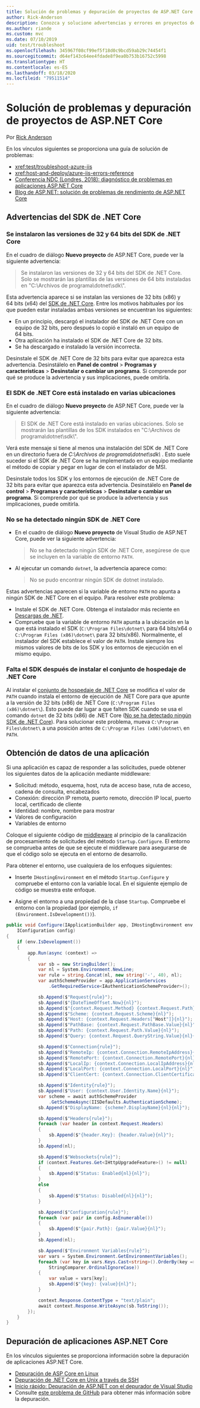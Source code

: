 ```yaml
---
title: Solución de problemas y depuración de proyectos de ASP.NET Core
author: Rick-Anderson
description: Conozca y solucione advertencias y errores en proyectos de ASP.NET Core.
ms.author: riande
ms.custom: mvc
ms.date: 07/10/2019
uid: test/troubleshoot
ms.openlocfilehash: 345967f08cf99ef5f18d0c9bcd59ab29c74454f1
ms.sourcegitcommit: d64ef143c64ee4fdade8f9ea0b753b16752c5998
ms.translationtype: HT
ms.contentlocale: es-ES
ms.lasthandoff: 03/18/2020
ms.locfileid: "79511514"
---
```

# <a name="troubleshoot-and-debug-aspnet-core-projects"></a>Solución de problemas y depuración de proyectos de ASP.NET Core

Por [Rick Anderson](https://twitter.com/RickAndMSFT)

En los vínculos siguientes se proporciona una guía de solución de problemas:

* <xref:test/troubleshoot-azure-iis>
* <xref:host-and-deploy/azure-iis-errors-reference>
* [Conferencia NDC (Londres, 2018): diagnóstico de problemas en aplicaciones ASP.NET Core](https://www.youtube.com/watch?v=RYI0DHoIVaA)
* [Blog de ASP.NET: solución de problemas de rendimiento de ASP.NET Core](https://blogs.msdn.microsoft.com/webdev/2018/05/23/asp-net-core-performance-improvements/)

## <a name="net-core-sdk-warnings"></a>Advertencias del SDK de .NET Core

### <a name="both-the-32-bit-and-64-bit-versions-of-the-net-core-sdk-are-installed"></a>Se instalaron las versiones de 32 y 64 bits del SDK de .NET Core

En el cuadro de diálogo **Nuevo proyecto** de ASP.NET Core, puede ver la siguiente advertencia:

> Se instalaron las versiones de 32 y 64 bits del SDK de .NET Core. Solo se mostrarán las plantillas de las versiones de 64 bits instaladas en "C:\\Archivos de programa\\dotnet\\sdk\\".

Esta advertencia aparece si se instalan las versiones de 32 bits (x86) y 64 bits (x64) del [SDK de .NET Core](https://dotnet.microsoft.com/download/dotnet-core). Entre los motivos habituales por los que pueden estar instaladas ambas versiones se encuentran los siguientes:

* En un principio, descargó el instalador del SDK de .NET Core con un equipo de 32 bits, pero después lo copió e instaló en un equipo de 64 bits.
* Otra aplicación ha instalado el SDK de .NET Core de 32 bits.
* Se ha descargado e instalado la versión incorrecta.

Desinstale el SDK de .NET Core de 32 bits para evitar que aparezca esta advertencia. Desinstálelo en **Panel de control** > **Programas y características** > **Desinstalar o cambiar un programa**. Si comprende por qué se produce la advertencia y sus implicaciones, puede omitirla.

### <a name="the-net-core-sdk-is-installed-in-multiple-locations"></a>El SDK de .NET Core está instalado en varias ubicaciones

En el cuadro de diálogo **Nuevo proyecto** de ASP.NET Core, puede ver la siguiente advertencia:

> El SDK de .NET Core está instalado en varias ubicaciones. Solo se mostrarán las plantillas de los SDK instalados en "C:\\Archivos de programa\\dotnet\\sdk\\".

Verá este mensaje si tiene al menos una instalación del SDK de .NET Core en un directorio fuera de *C:\\Archivos de programa\\dotnet\\sdk\\* . Esto suele suceder si el SDK de .NET Core se ha implementado en un equipo mediante el método de copiar y pegar en lugar de con el instalador de MSI.

Desinstale todos los SDK y los entornos de ejecución de .NET Core de 32 bits para evitar que aparezca esta advertencia. Desinstálelo en **Panel de control** > **Programas y características** > **Desinstalar o cambiar un programa**. Si comprende por qué se produce la advertencia y sus implicaciones, puede omitirla.

### <a name="no-net-core-sdks-were-detected"></a>No se ha detectado ningún SDK de .NET Core

* En el cuadro de diálogo **Nuevo proyecto** de Visual Studio de ASP.NET Core, puede ver la siguiente advertencia:

  > No se ha detectado ningún SDK de .NET Core, asegúrese de que se incluyen en la variable de entorno `PATH`.

* Al ejecutar un comando `dotnet`, la advertencia aparece como:

  > No se pudo encontrar ningún SDK de dotnet instalado.

Estas advertencias aparecen si la variable de entorno `PATH` no apunta a ningún SDK de .NET Core en el equipo. Para resolver este problema:

* Instale el SDK de .NET Core. Obtenga el instalador más reciente en [Descargas de .NET](https://dotnet.microsoft.com/download).
* Compruebe que la variable de entorno `PATH` apunta a la ubicación en la que está instalado el SDK (`C:\Program Files\dotnet\` para 64 bits/x64 o `C:\Program Files (x86)\dotnet\` para 32 bits/x86). Normalmente, el instalador del SDK establece el valor de `PATH`. Instale siempre los mismos valores de bits de los SDK y los entornos de ejecución en el mismo equipo.

### <a name="missing-sdk-after-installing-the-net-core-hosting-bundle"></a>Falta el SDK después de instalar el conjunto de hospedaje de .NET Core

Al instalar el [conjunto de hospedaje de .NET Core](xref:host-and-deploy/iis/index#install-the-net-core-hosting-bundle) se modifica el valor de `PATH` cuando instala el entorno de ejecución de .NET Core para que apunte a la versión de 32 bits (x86) de .NET Core (`C:\Program Files (x86)\dotnet\`). Esto puede dar lugar a que falten SDK cuando se usa el comando `dotnet` de 32 bits (x86) de .NET Core ([No se ha detectado ningún SDK de .NET Core](#no-net-core-sdks-were-detected)). Para solucionar este problema, mueva `C:\Program Files\dotnet\` a una posición antes de `C:\Program Files (x86)\dotnet\` en `PATH`.

## <a name="obtain-data-from-an-app"></a>Obtención de datos de una aplicación

Si una aplicación es capaz de responder a las solicitudes, puede obtener los siguientes datos de la aplicación mediante middleware:

* Solicitud: método, esquema, host, ruta de acceso base, ruta de acceso, cadena de consulta, encabezados
* Conexión: dirección IP remota, puerto remoto, dirección IP local, puerto local, certificado de cliente
* Identidad: nombre, nombre para mostrar
* Valores de configuración
* Variables de entorno

Coloque el siguiente código de [middleware](xref:fundamentals/middleware/index#create-a-middleware-pipeline-with-iapplicationbuilder) al principio de la canalización de procesamiento de solicitudes del método `Startup.Configure`. El entorno se comprueba antes de que se ejecute el middleware para asegurarse de que el código solo se ejecuta en el entorno de desarrollo.

Para obtener el entorno, use cualquiera de los enfoques siguientes:

* Inserte `IHostingEnvironment` en el método `Startup.Configure` y compruebe el entorno con la variable local. En el siguiente ejemplo de código se muestra este enfoque.

* Asigne el entorno a una propiedad de la clase `Startup`. Compruebe el entorno con la propiedad (por ejemplo, `if (Environment.IsDevelopment())`).

```csharp
public void Configure(IApplicationBuilder app, IHostingEnvironment env, 
    IConfiguration config)
{
    if (env.IsDevelopment())
    {
        app.Run(async (context) =>
        {
            var sb = new StringBuilder();
            var nl = System.Environment.NewLine;
            var rule = string.Concat(nl, new string('-', 40), nl);
            var authSchemeProvider = app.ApplicationServices
                .GetRequiredService<IAuthenticationSchemeProvider>();

            sb.Append($"Request{rule}");
            sb.Append($"{DateTimeOffset.Now}{nl}");
            sb.Append($"{context.Request.Method} {context.Request.Path}{nl}");
            sb.Append($"Scheme: {context.Request.Scheme}{nl}");
            sb.Append($"Host: {context.Request.Headers["Host"]}{nl}");
            sb.Append($"PathBase: {context.Request.PathBase.Value}{nl}");
            sb.Append($"Path: {context.Request.Path.Value}{nl}");
            sb.Append($"Query: {context.Request.QueryString.Value}{nl}{nl}");

            sb.Append($"Connection{rule}");
            sb.Append($"RemoteIp: {context.Connection.RemoteIpAddress}{nl}");
            sb.Append($"RemotePort: {context.Connection.RemotePort}{nl}");
            sb.Append($"LocalIp: {context.Connection.LocalIpAddress}{nl}");
            sb.Append($"LocalPort: {context.Connection.LocalPort}{nl}");
            sb.Append($"ClientCert: {context.Connection.ClientCertificate}{nl}{nl}");

            sb.Append($"Identity{rule}");
            sb.Append($"User: {context.User.Identity.Name}{nl}");
            var scheme = await authSchemeProvider
                .GetSchemeAsync(IISDefaults.AuthenticationScheme);
            sb.Append($"DisplayName: {scheme?.DisplayName}{nl}{nl}");

            sb.Append($"Headers{rule}");
            foreach (var header in context.Request.Headers)
            {
                sb.Append($"{header.Key}: {header.Value}{nl}");
            }
            sb.Append(nl);

            sb.Append($"Websockets{rule}");
            if (context.Features.Get<IHttpUpgradeFeature>() != null)
            {
                sb.Append($"Status: Enabled{nl}{nl}");
            }
            else
            {
                sb.Append($"Status: Disabled{nl}{nl}");
            }

            sb.Append($"Configuration{rule}");
            foreach (var pair in config.AsEnumerable())
            {
                sb.Append($"{pair.Path}: {pair.Value}{nl}");
            }
            sb.Append(nl);

            sb.Append($"Environment Variables{rule}");
            var vars = System.Environment.GetEnvironmentVariables();
            foreach (var key in vars.Keys.Cast<string>().OrderBy(key => key, 
                StringComparer.OrdinalIgnoreCase))
            {
                var value = vars[key];
                sb.Append($"{key}: {value}{nl}");
            }

            context.Response.ContentType = "text/plain";
            await context.Response.WriteAsync(sb.ToString());
        });
    }
}
```

## <a name="debug-aspnet-core-apps"></a>Depuración de aplicaciones ASP.NET Core

En los vínculos siguientes se proporciona información sobre la depuración de aplicaciones ASP.NET Core.

* [Depuración de ASP Core en Linux](https://devblogs.microsoft.com/premier-developer/debugging-asp-core-on-linux-with-visual-studio-2017/)
* [Depuración de .NET Core en Unix a través de SSH](https://devblogs.microsoft.com/devops/debugging-net-core-on-unix-over-ssh/)
* [Inicio rápido: Depuración de ASP.NET con el depurador de Visual Studio](/visualstudio/debugger/quickstart-debug-aspnet)
* Consulte [este problema de GitHub](https://github.com/dotnet/AspNetCore.Docs/issues/2960) para obtener más información sobre la depuración.
